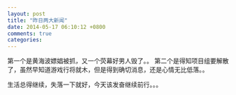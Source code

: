 ```yaml
---
layout: post
title: "昨日两大新闻"
date: 2014-05-17 06:10:12 +0800
comments: true
categories: 
---
```


第一个是黄海波嫖娼被抓，又一个荧幕好男人毁了。。
第二个是得知项目组要解散了，虽然早知道游戏行将就木，但是得到确切消息，还是心情无比低落。。

生活总得继续，失落一下就好，今天该发奋继续前行。。。